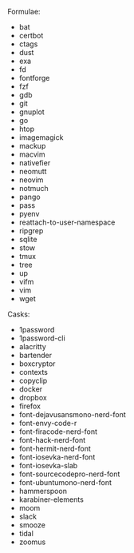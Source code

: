 Formulae:

- bat
- certbot
- ctags
- dust
- exa
- fd
- fontforge
- fzf
- gdb
- git
- gnuplot
- go
- htop
- imagemagick
- mackup
- macvim
- nativefier
- neomutt
- neovim
- notmuch
- pango
- pass
- pyenv
- reattach-to-user-namespace
- ripgrep
- sqlite
- stow
- tmux
- tree
- up
- vifm
- vim
- wget


Casks:

- 1password
- 1password-cli
- alacritty
- bartender
- boxcryptor
- contexts
- copyclip
- docker
- dropbox
- firefox
- font-dejavusansmono-nerd-font
- font-envy-code-r
- font-firacode-nerd-font
- font-hack-nerd-font
- font-hermit-nerd-font
- font-iosevka-nerd-font
- font-iosevka-slab
- font-sourcecodepro-nerd-font
- font-ubuntumono-nerd-font
- hammerspoon
- karabiner-elements
- moom
- slack
- smooze
- tidal
- zoomus

